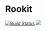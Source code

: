 Rookit
=========
[![Build Status](https://travis-ci.org/JPDSousa/rookit.svg?branch=master)](https://travis-ci.org/JPDSousa/rookit)
[![](https://jitpack.io/v/JPDSousa/rookit.svg)](https://jitpack.io/#JPDSousa/rookit)
